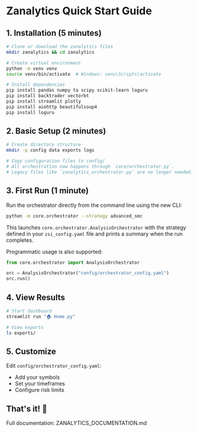 # Zanalytics Quick Start Guide

## 1. Installation (5 minutes)

```bash
# Clone or download the zanalytics files
mkdir zanalytics && cd zanalytics

# Create virtual environment
python -m venv venv
source venv/bin/activate  # Windows: venv\Scripts\activate

# Install dependencies
pip install pandas numpy ta scipy scikit-learn loguru
pip install backtrader vectorbt
pip install streamlit plotly
pip install aiohttp beautifulsoup4
pip install loguru
```

## 2. Basic Setup (2 minutes)

```bash
# Create directory structure
mkdir -p config data exports logs

# Copy configuration files to config/
# All orchestration now happens through `core/orchestrator.py`.
# Legacy files like `zanalytics_orchestrator.py` are no longer needed.
```

## 3. First Run (1 minute)

Run the orchestrator directly from the command line using the new CLI:

```bash
python -m core.orchestrator --strategy advanced_smc
```

This launches `core.orchestrator.AnalysisOrchestrator` with the
strategy defined in your `zsi_config.yaml` file and prints a summary
when the run completes.

Programmatic usage is also supported:

```python
from core.orchestrator import AnalysisOrchestrator

orc = AnalysisOrchestrator("config/orchestrator_config.yaml")
orc.run()
```

## 4. View Results

```bash
# Start dashboard
streamlit run "🏠 Home.py"

# View exports
ls exports/
```

## 5. Customize

Edit `config/orchestrator_config.yaml`:
- Add your symbols
- Set your timeframes
- Configure risk limits

## That's it! 🚀

Full documentation: ZANALYTICS_DOCUMENTATION.md
